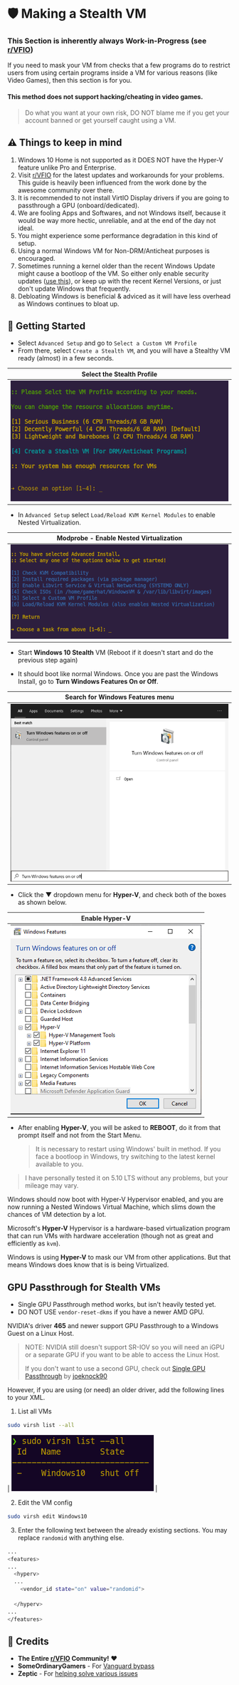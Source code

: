 
# 🛡 Making a Stealth VM

### This Section is inherently always Work-in-Progress (see [r/VFIO](https://reddit.com/r/VFIO))

If you need to mask your VM from checks that a few programs do to restrict users from using certain programs inside a VM for various reasons (like Video Games), then this section is for you.

#### This method does not support hacking/cheating in video games.
> Do what you want at your own risk, DO NOT blame me if you get your account banned or get yourself caught using a VM. 

## ⚠️ Things to keep in mind

1. Windows 10 Home is not supported as it DOES NOT have the Hyper-V feature unlike Pro and Enterprise.
2. Visit [r/VFIO](https://reddit.com/r/VFIO) for the latest updates and workarounds for your problems. This guide is heavily been influenced from the work done by the awesome community over there.
2. It is recommended to not install VirtIO Display drivers if you are going to passthrough a GPU (onboard/dedicated).
3. We are fooling Apps and Softwares, and not Windows itself, because it would be way more hectic, unreliable, and at the end of the day not ideal.
4. You might experience some performance degradation in this kind of setup.
5. Using a normal Windows VM for Non-DRM/Anticheat purposes is encouraged.
6. Sometimes running a kernel older than the recent Windows Update might cause a bootloop of the VM. So either only enable security updates ([use this](https://github.com/thegamerhat/win-debloat)), or keep up with the recent Kernel Versions, or just don't update Windows that frequently.
7. Debloating Windows is beneficial & adviced as it will have less overhead as Windows continues to bloat up.

## 🚀 Getting Started
- Select `Advanced Setup` and go to `Select a Custom VM Profile`
- From there, select `Create a Stealth VM`, and you will have a Stealthy VM ready (almost) in a few seconds.

| Select the Stealth Profile |
| --- |
| ![Screenshot](img/vm-profile.png) |

- In `Advanced Setup` select `Load/Reload KVM Kernel Modules` to enable Nested Virtualization.

| Modprobe - Enable Nested Virtualization |
| --- |
| ![Screenshot](img/advanced-setup.png) |

- Start **Windows 10 Stealth** VM (Reboot if it doesn't start and do the previous step again)

- It should boot like normal Windows. Once you are past the Windows Install, go to **Turn Windows Features On or Off**.

| Search for Windows Features menu |
| --- |
| ![Screenshot](img/windows-features.png) |

- Click the ▼ dropdown menu for **Hyper-V**, and check both of the boxes as shown below.

| Enable Hyper-V |
| --- |
| ![Screenshot](img/hyper-v-enable.png) |

- After enabling **Hyper-V**, you will be asked to **REBOOT**, do it from that prompt itself and not from the Start Menu.

  > It is necessary to restart using Windows' built in method.
If you face a bootloop in Windows, try switching to the latest kernel available to you.
> I have personally tested it on 5.10 LTS without any problems, but your mileage may vary.

Windows should now boot with Hyper-V Hypervisor enabled, and you are now running a Nested Windows Virtual Machine, which slims down the chances of VM detection by a lot.

Microsoft's **Hyper-V** Hypervisor is a hardware-based virtualization program that can run VMs with hardware acceleration (though not as great and efficiently as `kvm`).

Windows is using **Hyper-V** to mask our VM from other applications. But that means Windows does know that is is being Virtualized.

## GPU Passthrough for Stealth VMs 

- Single GPU Passthrough method works, but isn't heavily tested yet. 
- DO NOT USE `vendor-reset-dkms` if you have a newer AMD GPU.

NVIDIA's driver **465** and newer support GPU Passthrough to a Windows Guest on a Linux Host.

>NOTE: NVIDIA still doesn't support SR-IOV so you will need an iGPU or a separate GPU if you want to be able to access the Linux Host.
>
>If you don't want to use a second GPU, check out [Single GPU Passthrough](https://github.com/joeknock90/Single-GPU-Passthrough) by [joeknock90](https://github.com/joeknock90/)

However, if you are using (or need) an older driver, add the following lines to your XML.

  1. List all VMs
  ```bash
  sudo virsh list --all
  ```

| ![Screenshot](img/virsh-list.png) |

  2. Edit the VM config
  ```bash
  sudo virsh edit Windows10
  ```

  3. Enter the following text between the already existing sections. You may replace `randomid` with anything else.
  ```bash
  ...
  <features>
  ...
    <hyperv>
    ...
      <vendor_id state="on" value="randomid"> 

    </hyperv>
  ...
  </features>
  ```

## 📣 Credits

- **The Entire [r/VFIO](https://reddit.com/) Community!** ❤️
- **SomeOrdinaryGamers** - For [Vanguard bypass](https://youtube.com/watch?v=BUSrdUoedTo)
- **Zeptic** - For [helping solve various issues](https://youtube.com/watch?v=VKh2eKPnmXs)

